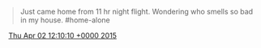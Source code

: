 > Just came home from 11 hr night flight\. Wondering who smells so bad in my house\. \#home\-alone

<img src="../../media/tweet.ico" width="12" /> [Thu Apr 02 12:10:10 +0000 2015](https://twitter.com/DromerDenker/status/583602320518307841)